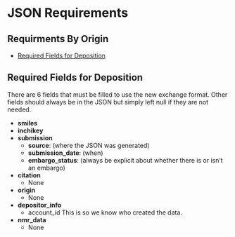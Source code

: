 # JSON Requirements

## Requirments By Origin
- [Required Fields for Deposition](#required_fields_for_deposition)

## Required Fields for Deposition <a name="required_fields_for_deposition"></a>
There are 6 fields that must be filled to use the new exchange format. Other fields should always be in the JSON but simply left null if they are not needed.

- **smiles**
- **inchikey**
- **submission**
  - **source**: (where the JSON was generated)
  - **submission_date**: (when)
  - **embargo_status**: (always be explicit about whether there is or isn’t an embargo)
- **citation**
  - None
- **origin**
  - None
- **depositor_info**
  - account_id This is so we know who created the data.
- **nmr_data**
  - None
